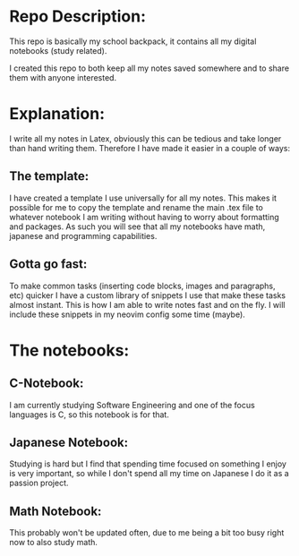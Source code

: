 # Repo Description:
This repo is basically my school backpack, it contains all my digital notebooks (study related).

I created this repo to both keep all my notes saved somewhere and to share them with anyone interested.

# Explanation:
I write all my notes in Latex, obviously this can be tedious and take longer than hand writing them. 
Therefore I have made it easier in a couple of ways:
## The template:
I have created a template I use universally for all my notes. This makes it possible for me to copy the template
and rename the main .tex file to whatever notebook I am writing without having to worry about formatting and
packages. As such you will see that all my notebooks have math, japanese and programming capabilities.

## Gotta go fast:
To make common tasks (inserting code blocks, images and paragraphs, etc) quicker I have a custom library of snippets
I use that make these tasks almost instant. This is how I am able to write notes fast and on the fly.
I will include these snippets in my neovim config some time (maybe).

# The notebooks:
## C-Notebook:
I am currently studying Software Engineering and one of the focus languages is C, so this notebook is for that.

## Japanese Notebook:
Studying is hard but I find that spending time focused on something I enjoy is very important, so while I don't 
spend all my time on Japanese I do it as a passion project.

## Math Notebook:
This probably won't be updated often, due to me being a bit too busy right now to also study math.
